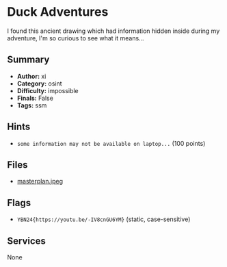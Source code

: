 # Duck Adventures
I found this ancient drawing which had information hidden inside during my adventure, I'm so curious to see what it means...

## Summary
- **Author:** xi
- **Category:** osint
- **Difficulty:** impossible
- **Finals:** False
- **Tags:** ssm

## Hints
- `some information may not be available on laptop...` (100 points)

## Files
- [masterplan.jpeg](<dist/masterplan.jpeg>)

## Flags
- `YBN24{https://youtu.be/-IV8cnGU6YM}` (static, case-sensitive)

## Services
None
